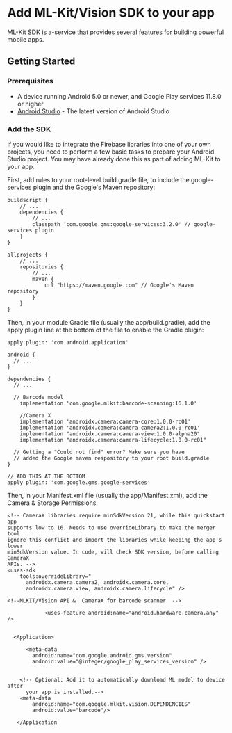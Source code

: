 # Add ML-Kit/Vision SDK to your app

ML-Kit SDK is a-service that provides several features for building powerful mobile apps. 
## Getting Started

### Prerequisites

* A device running Android 5.0  or newer, and Google Play services 11.8.0 or higher
* [Android Studio](https://developer.android.com/studio/index.html) - The latest version of Android Studio

### Add the SDK

If you would like to integrate the Firebase libraries into one of your own projects, you need to perform a few basic tasks to prepare your Android Studio project. You may have already done this as part of adding ML-Kit to your app.

First, add rules to your root-level build.gradle file, to include the google-services plugin and the Google's Maven repository:

```
buildscript {
    // ...
    dependencies {
        // ...
        classpath 'com.google.gms:google-services:3.2.0' // google-services plugin
    }
}

allprojects {
    // ...
    repositories {
        // ...
        maven {
            url "https://maven.google.com" // Google's Maven repository
        }
    }
}

```
Then, in your module Gradle file (usually the app/build.gradle), add the apply plugin line at the bottom of the file to enable the Gradle plugin:

```
apply plugin: 'com.android.application'

android {
  // ...
}

dependencies {
  // ...
  
  // Barcode model
    implementation 'com.google.mlkit:barcode-scanning:16.1.0'
    
    //Camera X
    implementation 'androidx.camera:camera-core:1.0.0-rc01'
    implementation 'androidx.camera:camera-camera2:1.0.0-rc01'
    implementation "androidx.camera:camera-view:1.0.0-alpha20"
    implementation "androidx.camera:camera-lifecycle:1.0.0-rc01"
  
  // Getting a "Could not find" error? Make sure you have
  // added the Google maven respository to your root build.gradle
}

// ADD THIS AT THE BOTTOM
apply plugin: 'com.google.gms.google-services'
```


Then, in your Manifest.xml  file (usually the app/Manifest.xml), add the Camera & Storage Permissions.


    <!-- CameraX libraries require minSdkVersion 21, while this quickstart app
    supports low to 16. Needs to use overrideLibrary to make the merger tool
    ignore this conflict and import the libraries while keeping the app's lower
    minSdkVersion value. In code, will check SDK version, before calling CameraX
    APIs. -->
    <uses-sdk
        tools:overrideLibrary="
          androidx.camera.camera2, androidx.camera.core,
          androidx.camera.view, androidx.camera.lifecycle" />

<!--    <uses-feature android:name="android.hardware.camera"/>-->
    <!--MLKIT/Vision API &  CameraX for barcode scanner  -->
<!--    <uses-feature android:name="android.hardware.camera.autofocus" />-->
                <uses-feature android:name="android.hardware.camera.any" />


      <Application>
  
          <meta-data
            android:name="com.google.android.gms.version"
            android:value="@integer/google_play_services_version" />


        <!-- Optional: Add it to automatically download ML model to device after
          your app is installed.-->
        <meta-data
            android:name="com.google.mlkit.vision.DEPENDENCIES"
            android:value="barcode"/>
<!--            android:value="barcode,face,ocr,ica"/>-->
  
       </Application



